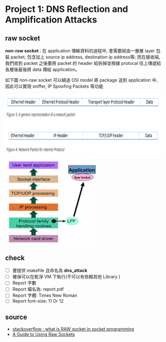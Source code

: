 # Project 1: DNS Reflection and Amplification Attacks

##  raw socket

**non-raw socket** : 在 application 傳輸資料的過程中, 會需要經由一層層 layer 包裝 packet, 包含加上 source ip address, destination ip address等; 而在接收端, 我們收到 packet 之後要將 packet 的 header 給拆掉並根據 protocal 往上傳遞給各層後最後將 data 傳給 application。

如下圖 non-raw socket 可以繞過 OSI model 將 package 送到 application 中, 因此可以實現 sniffer, IP Spoofing Packets 等功能

<div>
    <img src="img/packet.png" width="550" height="200">
    <img src="img/raw.png" width="300">
</div>

## check

* [ ] 要提供 makefile 且命名為 **dns_attack**
* [ ] 確保可以在乾淨 VM 下執行(不可以有依賴其他 Library )
* [ ] Report 字數
* [ ] Report 檔名為: report.pdf 
* [ ] Report 字體: Times New
Roman
* [ ] Report font-size: 11 Or 12

## source

* [stackoverflow : what is RAW socket in socket programming](https://stackoverflow.com/questions/14774668/what-is-raw-socket-in-socket-programming)
* [A Guide to Using Raw Sockets](https://www.opensourceforu.com/2015/03/a-guide-to-using-raw-sockets/)